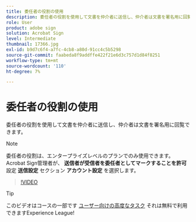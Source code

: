 ```yaml
---
title: 委任者の役割の使用
description: 委任者の役割を使用して文書を仲介者に送信し、仲介者は文書を署名用に回覧できます
role: User
product: adobe sign
solution: Acrobat Sign
level: Intermediate
thumbnail: 17366.jpg
exl-id: b9d7c6f4-a7fc-4cb8-a80d-91cc4c5b5298
source-git-commit: faabeda8f9addffe422f21e6d3c757d1d84f8251
workflow-type: tm+mt
source-wordcount: '110'
ht-degree: 7%

---
```


# 委任者の役割の使用

委任者の役割を使用して文書を仲介者に送信し、仲介者は文書を署名用に回覧できます。

>[!NOTE]
>
>委任者の役割は、エンタープライズレベルのプランでのみ使用できます。 Acrobat Sign管理者が、 **送信者が受信者を委任者としてマークすることを許可** 設定 **送信設定** セクション **アカウント設定** を選択します。

>[!VIDEO](https://video.tv.adobe.com/v/343621?hidetitle=true)

>[!TIP]
>
>このビデオはコースの一部です [ユーザー向けの高度なタスク](https://experienceleague.adobe.com/?recommended=Sign-U-1-2020.3) それは無料で利用できますExperience League!
